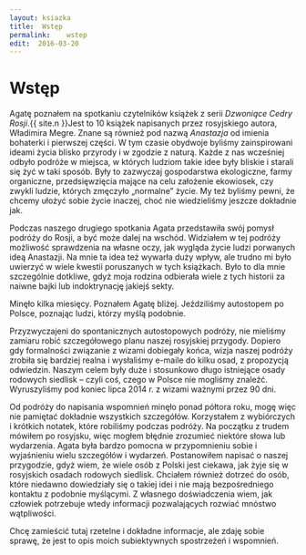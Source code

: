 ```yaml
---
layout: ksiazka
title:  Wstęp
permalink:    wstep
edit:  2016-03-20
---
```



Wstęp
=====

Agatę poznałem na spotkaniu czytelników książek z serii *Dzwoniące Cedry Rosji*.{{ site.n }}Jest to 10 książek napisanych przez rosyjskiego autora, Władimira Megre. Znane są również pod nazwą *Anastazja* od imienia bohaterki i pierwszej części.</span> W tym czasie obydwoje byliśmy zain­spirowani ideami życia blisko przyrody i w zgodzie z naturą. Każde z nas wcześniej odbyło podróże w miejsca, w których ludziom takie idee były bliskie i starali się żyć w taki sposób. Były to zazwyczaj gospodarstwa ekologiczne, farmy organicz­ne, przedsięwzięcia mające na celu założenie eko­wiosek, czy zwykli ludzie, których zmęczyło „normalne” życie. My też byliśmy pewni, że chcemy ułożyć sobie życie inaczej, choć nie wiedzieliśmy jeszcze dokładnie jak.

Podczas naszego drugiego spotkania Agata przedstawiła swój pomysł podróży do Rosji, a być może dalej na wschód. Widziałem w tej podróży możliwość sprawdzenia na własne oczy, jak wygląda życie ludzi porwanych ideą Anastazji. Na mnie ta idea też wywarła duży wpływ, ale trudno mi było uwierzyć w wiele kwestii poruszanych w tych książkach. Było to dla mnie szczególnie dotkliwe, gdyż moja rodzina odbierała wiele z tych historii za naiwne bajki lub indoktrynację jakiejś sekty.

Minęło kilka miesięcy. Poznałem Agatę bliżej. Jeździliśmy autostopem po Polsce, poznając ludzi, którzy myślą podobnie.

Przyzwyczajeni do spontanicznych autostopowych podróży, nie mieliśmy zamiaru robić szczegółowego planu naszej rosyj­skiej przygody. Dopiero gdy formalności związanie z wizami dobiegały końca, wizja naszej podróży zrobiła się bardziej realna i wysłaliśmy e-maile do kilku osad, z propozycją odwiedzin. Naszym celem były duże i stosunkowo długo istniejące osady rodowych siedlisk – czyli coś, czego w Polsce nie mogliśmy znaleźć. Wyruszyliśmy pod koniec lipca 2014 r. z wizami ważnymi przez 90 dni.

Od podróży do napisania wspomnień minęło ponad półtora roku, mogę więc nie pamiętać dokładnie wszystkich szczegół­ów. Korzystałem z wybiórczych i krótkich notatek, które robiliśmy podczas podróży. Na początku z trudem mówiłem po rosyjsku, więc mogłem błędnie zrozumieć niektóre słowa lub wydarzenia. Agata była bardzo pomocna w przypomnieniu sobie i wyjaśnieniu wielu szczegółów i wydarzeń.
Postanowiłem napisać o naszej przygodzie, gdyż wiem, że wiele osób z Polski jest ciekawa, jak żyje się w rosyjskich osadach rodowych siedlisk. Chciałem również dotrzeć do osób, które niedawno dowiedziały się o takiej idei i nie mają bez­pośredniego kontaktu z podobnie myślącymi. Z własnego doświadczenia wiem, jak człowiek potrzebuje wtedy informacji pozwalających rozwiać mnóstwo wątpliwości.

Chcę zamieścić tutaj rzetelne i dokładne informacje, ale zdaję sobie sprawę, że jest to opis moich subiektywnych spostrzeżeń i wspomnień.
